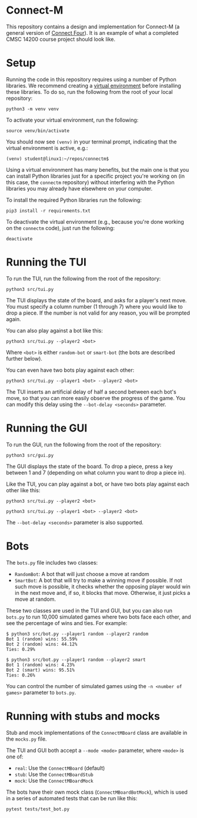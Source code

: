 # Connect-M

This repository contains a design and implementation
for Connect-M (a general version of [Connect Four](https://en.wikipedia.org/wiki/Connect_Four)).
It is an example of what a completed CMSC 14200 course project
should look like.

# Setup

Running the code in this repository requires using a number of
Python libraries. We recommend creating a [virtual environment](https://docs.python.org/3/tutorial/venv.html)
before installing these libraries. To do so, run the
following from the root of your local repository:

    python3 -m venv venv

To activate your virtual environment, run the following:

    source venv/bin/activate

You should now see `(venv)` in your terminal prompt, indicating
that the virtual environment is active, e.g.:

    (venv) student@linux1:~/repos/connectm$

Using a virtual environment has many benefits, but the main
one is that you can install Python libraries just for
a specific project you're working on (in this case, the
`connectm` repository) without interfering with the Python
libraries you may already have elsewhere on your computer.

To install the required Python libraries run the following:

    pip3 install -r requirements.txt

To deactivate the virtual environment (e.g., because you're done
working on the `connectm` code), just run the following:

    deactivate

# Running the TUI

To run the TUI, run the following from the root of the repository:

    python3 src/tui.py

The TUI displays the state of the board, and asks for a player's
next move. You must specify a column number (1 through 7) where
you would like to drop a piece. If the number is not valid for
any reason, you will be prompted again.

You can also play against a bot like this:

    python3 src/tui.py --player2 <bot>

Where ``<bot>`` is either ``random-bot`` or ``smart-bot`` (the
bots are described further below).

You can even have two bots play against each other:

    python3 src/tui.py --player1 <bot> --player2 <bot>

The TUI inserts an artificial delay of half a second between each bot's
move, so that you can more easily observe the progress of the game.
You can modify this delay using the ``--bot-delay <seconds>`` parameter.

# Running the GUI

To run the GUI, run the following from the root of the repository:

    python3 src/gui.py

The GUI displays the state of the board. To drop a piece, press
a key between 1 and 7 (depending on what column you want to drop
a piece in).

Like the TUI, you can play against a bot, or have two bots play
against each other like this:

    python3 src/tui.py --player2 <bot>

    python3 src/tui.py --player1 <bot> --player2 <bot>

The ``--bot-delay <seconds>`` parameter is also supported.

# Bots

The ``bots.py`` file includes two classes:

- ``RandomBot``: A bot that will just choose a move at random
- ``SmartBot``: A bot that will try to make a winning move if possible.
  If not such move is possible, it checks whether the opposing player
  would win in the next move and, if so, it blocks that move. Otherwise,
  it just picks a move at random.

These two classes are used in the TUI and GUI, but you can also run
``bots.py`` to run 10,000 simulated games where two bots face each other,
and see the percentage of wins and ties. For example:

    $ python3 src/bot.py --player1 random --player2 random
    Bot 1 (random) wins: 55.59%
    Bot 2 (random) wins: 44.12%
    Ties: 0.29%
    
    $ python3 src/bot.py --player1 random --player2 smart
    Bot 1 (random) wins: 4.23%
    Bot 2 (smart) wins: 95.51%
    Ties: 0.26%

You can control the number of simulated games using the ``-n <number of games>`` parameter
to ``bots.py``.

# Running with stubs and mocks

Stub and mock implementations of the ``ConnectMBoard`` class are
available in the ``mocks.py`` file. 

The TUI and GUI both accept a ``--mode <mode>`` parameter, where
``<mode>`` is one of:

- ``real``: Use the ``ConnectMBoard`` (default)
- ``stub``: Use the ``ConnectMBoardStub`` 
- ``mock``: Use the ``ConnectMBoardMock``

The bots have their own mock class (``ConnectMBoardBotMock``),
which is used in a series of automated tests that can be run
like this:

    pytest tests/test_bot.py

